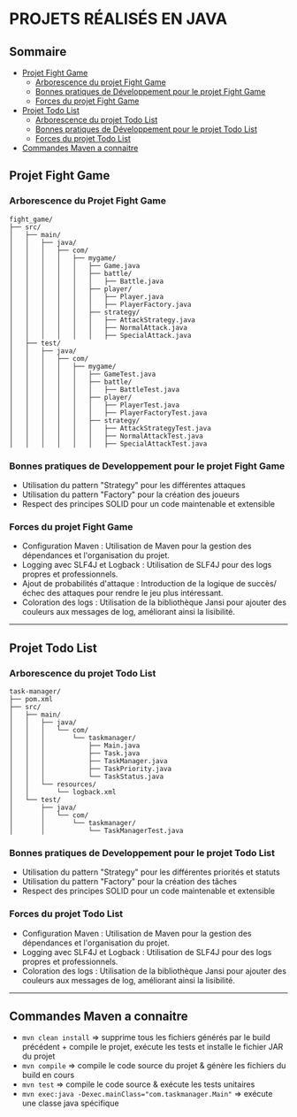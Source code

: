 # PROJETS RÉALISÉS EN JAVA

## Sommaire

* [Projet Fight Game](#projet-fight-game)
  * [Arborescence du projet Fight Game](#arborescence-du-projet-fight-game)
  * [Bonnes pratiques de Développement pour le projet Fight Game](#bonnes-pratiques-de-developpement-pour-le-projet-fight-game)
  * [Forces du projet Fight Game](#forces-du-projet-fight-game)
* [Projet Todo List](#projet-todo-list)
  * [Arborescence du projet Todo List](#arborescence-du-projet-todo-list)
  * [Bonnes pratiques de Développement pour le projet Todo List](#bonnes-pratiques-de-developpement-pour-le-projet-todo-list)
  * [Forces du projet Todo List](#forces-du-projet-todo-list)
* [Commandes Maven a connaitre](#commandes-maven-a-connaitre)

## Projet Fight Game

### Arborescence du Projet Fight Game
```
fight_game/
├── src/
│   ├── main/
│   │   ├── java/
│   │   │   ├── com/
│   │   │   │   ├── mygame/
│   │   │   │   │   ├── Game.java
│   │   │   │   │   ├── battle/
│   │   │   │   │   │   ├── Battle.java
│   │   │   │   │   ├── player/
│   │   │   │   │   │   ├── Player.java
│   │   │   │   │   │   ├── PlayerFactory.java
│   │   │   │   │   ├── strategy/
│   │   │   │   │   │   ├── AttackStrategy.java
│   │   │   │   │   │   ├── NormalAttack.java
│   │   │   │   │   │   ├── SpecialAttack.java
│   ├── test/
│   │   ├── java/
│   │   │   ├── com/
│   │   │   │   ├── mygame/
│   │   │   │   │   ├── GameTest.java
│   │   │   │   │   ├── battle/
│   │   │   │   │   │   ├── BattleTest.java
│   │   │   │   │   ├── player/
│   │   │   │   │   │   ├── PlayerTest.java
│   │   │   │   │   │   ├── PlayerFactoryTest.java
│   │   │   │   │   ├── strategy/
│   │   │   │   │   │   ├── AttackStrategyTest.java
│   │   │   │   │   │   ├── NormalAttackTest.java
│   │   │   │   │   │   ├── SpecialAttackTest.java
```

### Bonnes pratiques de Developpement pour le projet Fight Game
- Utilisation du pattern "Strategy" pour les différentes attaques
- Utilisation du pattern "Factory" pour la création des joueurs
- Respect des principes SOLID pour un code maintenable et extensible

### Forces du projet Fight Game
- Configuration Maven : Utilisation de Maven pour la gestion des dépendances et l'organisation du projet.
- Logging avec SLF4J et Logback : Utilisation de SLF4J pour des logs propres et professionnels.
- Ajout de probabilités d'attaque : Introduction de la logique de succès/échec des attaques pour rendre le jeu plus intéressant.
- Coloration des logs : Utilisation de la bibliothèque Jansi pour ajouter des couleurs aux messages de log, améliorant ainsi la lisibilité.

---

## Projet Todo List

### Arborescence du projet Todo List
```
task-manager/
├── pom.xml
├── src/
│   ├── main/
│   │   ├── java/
│   │   │   └── com/
│   │   │       └── taskmanager/
│   │   │           ├── Main.java
│   │   │           ├── Task.java
│   │   │           ├── TaskManager.java
│   │   │           ├── TaskPriority.java
│   │   │           └── TaskStatus.java
│   │   └── resources/
│   │       └── logback.xml
│   └── test/
│       ├── java/
│       │   └── com/
│       │       └── taskmanager/
│       │           └── TaskManagerTest.java
```

### Bonnes pratiques de Developpement pour le projet Todo List
- Utilisation du pattern "Strategy" pour les différentes priorités et statuts
- Utilisation du pattern "Factory" pour la création des tâches
- Respect des principes SOLID pour un code maintenable et extensible

### Forces du projet Todo List
- Configuration Maven : Utilisation de Maven pour la gestion des dépendances et l'organisation du projet.
- Logging avec SLF4J et Logback : Utilisation de SLF4J pour des logs propres et professionnels.
- Coloration des logs : Utilisation de la bibliothèque Jansi pour ajouter des couleurs aux messages de log, améliorant ainsi la lisibilité.

---

## Commandes Maven a connaitre

- `mvn clean install` => supprime tous les fichiers générés par le build précédent + compile le projet, exécute les tests et installe le fichier JAR du projet
- `mvn compile` => compile le code source du projet & génère les fichiers du build en cours
- `mvn test` => compile le code source & exécute les tests unitaires
- `mvn exec:java -Dexec.mainClass="com.taskmanager.Main"` => exécute une classe java spécifique
